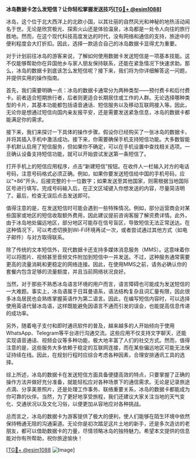 **冰岛数据卡怎么发短信？让你轻松掌握发送技巧[[TG💪+ @esim1088](https://t.me/s/esim1088)]**

冰岛，这个位于北大西洋上的北欧小国，以其壮丽的自然风光和神秘的地热活动闻名于世。无论是欣赏极光、探索火山还是体验温泉，冰岛都是一处令人向往的旅行胜地。然而，在这个现代科技高度发达的时代，没有网络和通信的支持，旅途中的便利程度会大打折扣。因此，选择一款适合自己的冰岛数据卡显得尤为重要。

对于计划前往冰岛的游客来说，了解如何使用数据卡发送短信是一项基本技能。这不仅能够帮助你在异国他乡与家人朋友保持联系，还能在紧急情况下快速求助。那么，冰岛的数据卡到底该怎么发短信呢？接下来，我们将为你详细解答这一问题，并提供实用的操作指南。

首先，我们需要明确一点：冰岛的数据卡通常分为两种类型——预付费卡和后付费卡。前者适合短期旅行者，后者则更适合长期居住或工作的人群。无论选择哪种类型的卡片，其基本功能都包括语音通话、短信服务以及移动互联网接入等。因此，无论你是想通过短信向国内亲友报平安，还是需要发送紧急信息，冰岛的数据卡都能满足你的需求。

接下来，我们来探讨一下具体的操作步骤。假设你已经购买了一张冰岛的数据卡，并将其插入手机中激活成功。接下来，你需要确保手机支持短信功能。大多数智能手机默认启用了短信服务，但如果你不确定，可以在手机设置中查找相关选项。一旦确认设备支持短信功能，就可以开始尝试发送第一条短信了。

打开手机上的短信应用程序，点击“新建短信”按钮。在收件人一栏输入对方的电话号码，注意号码格式必须正确。例如，如果你要发送短信给中国的手机号码，应以“+86”开头，后接完整的十一位数字；如果发送至其他国家，则需根据当地国际区号进行填写。完成号码输入后，在正文区域键入你想发送的内容，尽量简洁明了。最后，检查无误后点击发送即可。

值得注意的是，在发送短信时可能会遇到一些特殊情况。例如，部分运营商会对某些国家或地区的短信收取额外费用，因此建议提前咨询客服了解资费详情。此外，由于冰岛地处偏远地区，部分地区可能存在信号盲区，导致短信无法正常送达。在这种情况下，可以考虑切换到Wi-Fi环境再试一次，或者尝试通过其他方式（如电子邮件）与对方取得联系。

除了传统的文本短信外，现代数据卡还支持多媒体消息服务（MMS）。这意味着你可以将图片、视频甚至音频文件附加到短信中一并发送。不过，这种服务通常需要更高的流量消耗和更稳定的网络连接。因此，在使用MMS之前，请务必确认你的套餐内包含足够的流量额度，并且当前网络状况良好。

当然，对于那些不熟悉冰岛语言环境的用户而言，语言障碍也可能成为发送短信的一大难题。事实上，冰岛语属于日耳曼语系，语法结构复杂且词汇量有限，因此很多冰岛居民也会熟练掌握英语作为第二语言。因此，在编写短信内容时，可以选择使用英语代替冰岛语，这样既能避免因语言不通而引发的误会，也能提高信息传递的成功率。

另外，随着电子支付和即时通讯软件的普及，越来越多的人开始倾向于使用WhatsApp、Telegram等平台进行沟通交流。这些应用不仅支持文字聊天，还能实现语音通话、视频会议等多种功能，极大地丰富了人们的社交方式。然而，值得注意的是，这些服务大多依赖于稳定的互联网连接，而在某些偏远地区可能无法保证持续在线。因此，在规划行程时应综合考虑各种因素，合理安排通讯工具的选择。

综上所述，冰岛的数据卡在发送短信方面具备便捷高效的特点，只要掌握了正确的操作方法并做好充分准备，就能轻松应对各种场景下的通信需求。无论是记录旅途点滴、分享美景照片，还是处理工作事务、联络重要关系，冰岛的数据卡都能成为你可靠的伙伴。当然，为了更好地享受旅程，我们还建议大家关注当地的天气变化、交通状况以及文化习俗，以便更加从容地应对各种挑战。

总而言之，冰岛的数据卡为游客提供了极大的便利，使人们能够在陌生环境中依然保持畅通无阻的沟通渠道。无论你是初次踏足这片土地的新手，还是多次造访的老朋友，都可以借助数据卡的力量，尽情领略冰岛的独特魅力。希望本文提供的信息能对你有所帮助，祝你旅途愉快！

[[TG💪+ @esim1088](https://t.me/s/esim1088) ![Image](https://i.postimg.cc/4NQfJmqS/Snipaste-2025-05-13-00-14-12.png)]